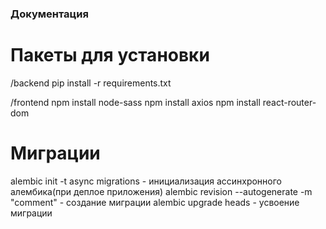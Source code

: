 ### Документация


# Пакеты для установки
/backend
pip install -r requirements.txt

/frontend
npm install node-sass
npm install axios
npm install react-router-dom

# Миграции
alembic init -t async migrations  -  инициализация ассинхронного алембика(при деплое приложения)
alembic revision --autogenerate -m "comment"  -  создание миграции
alembic upgrade heads  -  усвоение миграции